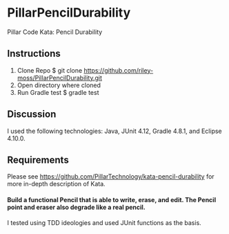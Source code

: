 # PillarPencilDurability
Pillar Code Kata: Pencil Durability

## Instructions
1. Clone Repo
    $ git clone https://github.com/riley-moss/PillarPencilDurability.git
2. Open directory where cloned
3. Run Gradle test
    $ gradle test

## Discussion
I used the following technologies: Java, JUnit 4.12, Gradle 4.8.1, and Eclipse 4.10.0.

## Requirements
Please see https://github.com/PillarTechnology/kata-pencil-durability for more in-depth description of Kata.

#### Build a functional Pencil that is able to write, erase, and edit. The Pencil point and eraser also degrade like a real pencil.
I tested using TDD ideologies and used JUnit functions as the basis.
